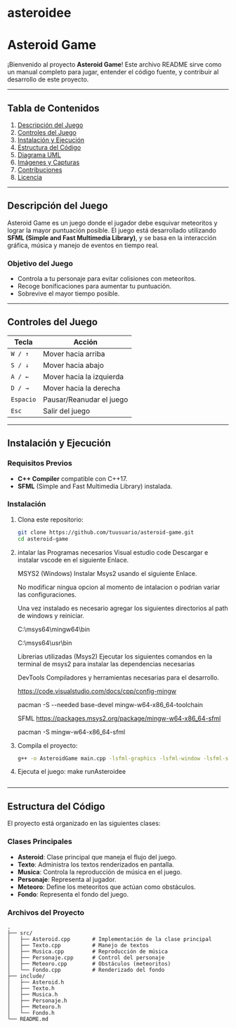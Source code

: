 # asteroidee
# Asteroid Game

¡Bienvenido al proyecto **Asteroid Game**! Este archivo README sirve como un manual completo para jugar, entender el código fuente, y contribuir al desarrollo de este proyecto.

---

## Tabla de Contenidos
1. [Descripción del Juego](#descripción-del-juego)
2. [Controles del Juego](#controles-del-juego)
3. [Instalación y Ejecución](#instalación-y-ejecución)
4. [Estructura del Código](#estructura-del-código)
5. [Diagrama UML](#diagrama-uml)
6. [Imágenes y Capturas](#imágenes-y-capturas)
7. [Contribuciones](#contribuciones)
8. [Licencia](#licencia)

---

## Descripción del Juego

Asteroid Game es un juego donde el jugador debe esquivar meteoritos y lograr la mayor puntuación posible. El juego está desarrollado utilizando **SFML (Simple and Fast Multimedia Library)**, y se basa en la interacción gráfica, música y manejo de eventos en tiempo real.

### Objetivo del Juego
- Controla a tu personaje para evitar colisiones con meteoritos.
- Recoge bonificaciones para aumentar tu puntuación.
- Sobrevive el mayor tiempo posible.

---

## Controles del Juego

| Tecla         | Acción                |
|---------------|-----------------------|
| `W / ↑`       | Mover hacia arriba    |
| `S / ↓`       | Mover hacia abajo     |
| `A / ←`       | Mover hacia la izquierda |
| `D / →`       | Mover hacia la derecha |
| `Espacio`     | Pausar/Reanudar el juego |
| `Esc`         | Salir del juego       |

---

## Instalación y Ejecución

### Requisitos Previos
- **C++ Compiler** compatible con C++17.
- **SFML** (Simple and Fast Multimedia Library) instalada.

### Instalación
1. Clona este repositorio:
    ```bash
    git clone https://github.com/tuusuario/asteroid-game.git
    cd asteroid-game
    ```
2. intalar las Programas necesarios
    Visual estudio code
    Descargar e instalar vscode en el siguiente Enlace.

    MSYS2 (Windows)
    Instalar Msys2 usando el siguiente Enlace.

    No modificar ningua opcion al momento de intalacion o podrian variar las configuraciones.

    Una vez instalado es necesario agregar los siguientes directorios al path de windows y reiniciar.

    C:\msys64\mingw64\bin

    C:\msys64\usr\bin

    Librerias utilizadas (Msys2)
    Ejecutar los siguientes comandos en la terminal de msys2 para instalar las dependencias necesarias

    DevTools
    Compiladores y herramientas necesarias para el desarrollo.

    https://code.visualstudio.com/docs/cpp/config-mingw

    pacman -S --needed base-devel mingw-w64-x86_64-toolchain

    SFML
    https://packages.msys2.org/package/mingw-w64-x86_64-sfml

    pacman -S mingw-w64-x86_64-sfml

3. Compila el proyecto:
    ```bash
    g++ -o AsteroidGame main.cpp -lsfml-graphics -lsfml-window -lsfml-system
    ```
4. Ejecuta el juego:
    make runAsteroidee
    ```

---

## Estructura del Código

El proyecto está organizado en las siguientes clases:

### Clases Principales
- **Asteroid**: Clase principal que maneja el flujo del juego.
- **Texto**: Administra los textos renderizados en pantalla.
- **Musica**: Controla la reproducción de música en el juego.
- **Personaje**: Representa al jugador.
- **Meteoro**: Define los meteoritos que actúan como obstáculos.
- **Fondo**: Representa el fondo del juego.

### Archivos del Proyecto
```plaintext
.
├── src/
│   ├── Asteroid.cpp       # Implementación de la clase principal
│   ├── Texto.cpp          # Manejo de textos
│   ├── Musica.cpp         # Reproducción de música
│   ├── Personaje.cpp      # Control del personaje
│   ├── Meteoro.cpp        # Obstáculos (meteoritos)
│   └── Fondo.cpp          # Renderizado del fondo
├── include/
│   ├── Asteroid.h
│   ├── Texto.h
│   ├── Musica.h
│   ├── Personaje.h
│   ├── Meteoro.h
│   └── Fondo.h
└── README.md

